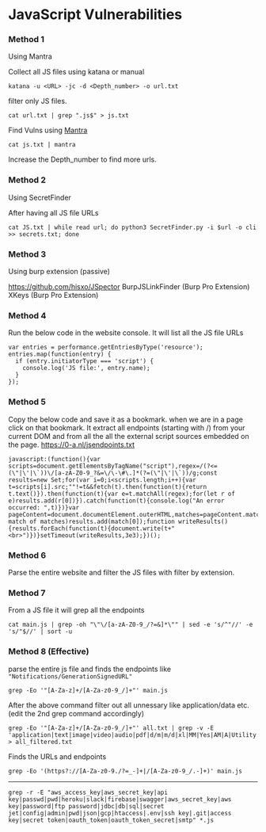 # JavaScript Vulnerabilities

### Method 1
Using Mantra

Collect all JS files using katana or manual 

```
katana -u <URL> -jc -d <Depth_number> -o url.txt
```

filter only JS files.
```
cat url.txt | grep ".js$" > js.txt
```

Find Vulns using [Mantra](https://github.com/MrEmpy/mantra) 

```
cat js.txt | mantra
```

Increase the Depth_number to find more urls.

### Method 2
Using SecretFinder

After having all JS file URLs

```
cat JS.txt | while read url; do python3 SecretFinder.py -i $url -o cli >> secrets.txt; done
```

### Method 3
Using burp extension (passive)

https://github.com/hisxo/JSpector
BurpJSLinkFinder (Burp Pro Extension)
XKeys (Burp Pro Extension)
### Method 4

Run the below code in the website console. It will list all the JS file URLs

```
var entries = performance.getEntriesByType('resource');
entries.map(function(entry) {
  if (entry.initiatorType === 'script') {
    console.log('JS file:', entry.name);
  }
});
```

### Method 5

Copy the below code and save it as a bookmark. when we are in a page click on that bookmark. It extract all endpoints (starting with /) from your current DOM and from all the all the external script sources embedded on the page.
https://0-a.nl/jsendpoints.txt

```
javascript:(function(){var scripts=document.getElementsByTagName("script"),regex=/(?<=(\"|\'|\`))\/[a-zA-Z0-9_?&=\/\-\#\.]*(?=(\"|\'|\`))/g;const results=new Set;for(var i=0;i<scripts.length;i++){var t=scripts[i].src;""!=t&&fetch(t).then(function(t){return t.text()}).then(function(t){var e=t.matchAll(regex);for(let r of e)results.add(r[0])}).catch(function(t){console.log("An error occurred: ",t)})}var pageContent=document.documentElement.outerHTML,matches=pageContent.matchAll(regex);for(const match of matches)results.add(match[0]);function writeResults(){results.forEach(function(t){document.write(t+"<br>")})}setTimeout(writeResults,3e3);})();
```


### Method 6

Parse the entire website and filter the JS files with filter by extension.

### Method 7

From a JS file it will grep all the endpoints 
```
cat main.js | grep -oh "\"\/[a-zA-Z0-9_/?=&]*\"" | sed -e 's/^"//' -e 's/"$//' | sort -u
```

### Method 8 (Effective)

parse the entire js file and finds the endpoints like `"Notifications/GenerationSignedURL"`

```
grep -Eo '"[A-Za-z]+/[A-Za-z0-9_/]+"' main.js
```

After the above command filter out all unnessary like application/data etc. (edit the 2nd grep command accordingly)
```
grep -Eo '"[A-Za-z]+/[A-Za-z0-9_/]+"' all.txt | grep -v -E 'application|text|image|video|audio|pdf|d/m|m/d|xl|MM|Yes|AM|A|Utility|AB|True|On|worksheets' > all_filtered.txt
```

Finds the URLs and endpoints
```
grep -Eo '(https?://[A-Za-z0-9./?=_-]+|/[A-Za-z0-9_/.-]+)' main.js
```
---

```
grep -r -E "aws_access_key|aws_secret_key|api key|passwd|pwd|heroku|slack|firebase|swagger|aws_secret_key|aws key|password|ftp password|jdbc|db|sql|secret jet|config|admin|pwd|json|gcp|htaccess|.env|ssh key|.git|access key|secret token|oauth_token|oauth_token_secret|smtp" *.js
```